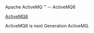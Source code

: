 Apache ActiveMQ ™ -- ActiveMQ6 

[ActiveMQ6](activemq6.md)


ActiveMQ6 is next Generation ActiveMQ.

